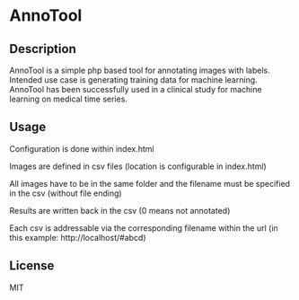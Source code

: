 # AnnoTool
## Description
AnnoTool is a simple php based tool for annotating images with labels. 
Intended use case is generating training data for machine learning. AnnoTool has been successfully 
used in a clinical study for machine learning on medical time series.

## Usage
Configuration is done within index.html

Images are defined in csv files (location is configurable in index.html)

All images have to be in the same folder and the filename must be specified in the csv (without file ending)

Results are written back in the csv (0 means not annotated)

Each csv is addressable via the corresponding filename within the url (in this example: http://localhost/#abcd)

## License
MIT 
